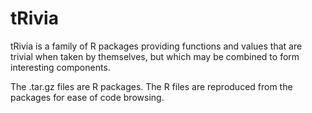 # tRivia
tRivia is a family of R packages providing functions and values that are trivial when taken by themselves, but which may be combined to form interesting components.

The .tar.gz files are R packages. The R files are reproduced from the packages for ease of code browsing.
